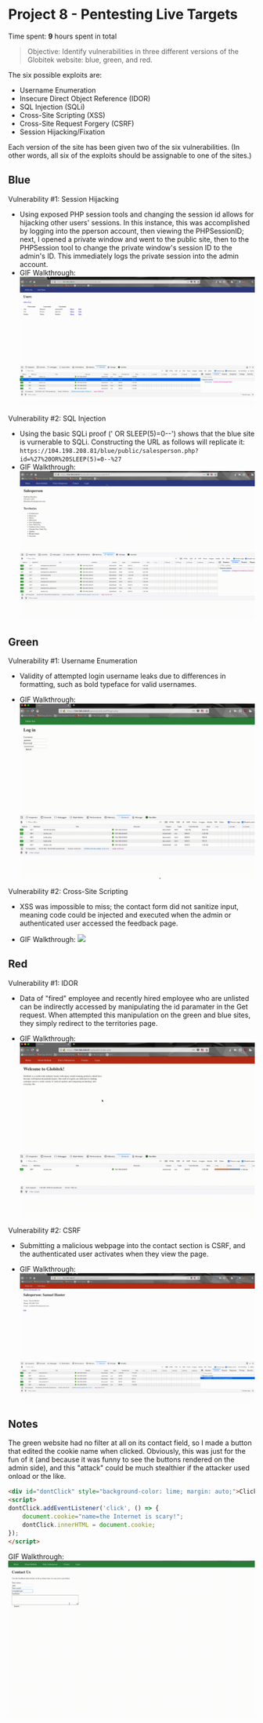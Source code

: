 # Project 8 - Pentesting Live Targets

Time spent: **9** hours spent in total

> Objective: Identify vulnerabilities in three different versions of the Globitek website: blue, green, and red.

The six possible exploits are:
* Username Enumeration
* Insecure Direct Object Reference (IDOR)
* SQL Injection (SQLi)
* Cross-Site Scripting (XSS)
* Cross-Site Request Forgery (CSRF)
* Session Hijacking/Fixation

Each version of the site has been given two of the six vulnerabilities. (In other words, all six of the exploits should be assignable to one of the sites.)

## Blue

Vulnerability #1: Session Hijacking
  - Using exposed PHP session tools and changing the session id allows for hijacking other users' sessions. In this instance, this was accomplished by logging into the pperson account, then viewing the PHPSessionID; next, I opened a private window and went to the public site, then to the PHPSession tool to change the private window's session ID to the admin's ID. This immediately logs the private session into the admin account. 
  - GIF Walkthrough: 
    ![](session.gif)


Vulnerability #2: SQL Injection
  - Using the basic SQLi proof (' OR SLEEP(5)=0--') shows that the blue site is vurnerable to SQLi. Constructing the URL as follows will replicate it: ```https://104.198.208.81/blue/public/salesperson.php?id=%27%20OR%20SLEEP(5)=0--%27```
  - GIF Walkthrough: 
    ![](SQLi.gif)

## Green

Vulnerability #1: Username Enumeration
  - Validity of attempted login username leaks due to differences in formatting, such as bold typeface for valid usernames.

  - GIF Walkthrough: 
    ![](uenum.gif)

Vulnerability #2: Cross-Site Scripting
  - XSS was impossible to miss; the contact form did not sanitize input, meaning code could be injected and executed when the admin or authenticated user accessed the feedback page.

  - GIF Walkthrough: 
    ![](XSS.gif)


## Red

Vulnerability #1: IDOR 
  - Data of "fired" employee and recently hired employee who are unlisted can be indirectly accessed by manipulating the id paramater in the Get request. When attempted this manipulation on the green and blue sites, they simply redirect to the territories page. 
  
  - GIF Walkthrough: 
    ![](IDOR.gif)

Vulnerability #2: CSRF
  - Submitting a malicious webpage into the contact section is CSRF, and the authenticated user activates when they view the page.

  - GIF Walkthrough: 
    ![](csrf.gif)

## Notes

The green website had no filter at all on its contact field, so I made a button that edited the cookie name when clicked. Obviously, this was just for the fun of it (and because it was funny to see the buttons rendered on the admin side), and this "attack" could be much stealthier if the attacker used onload or the like.

```html
<div id="dontClick" style="background-color: lime; margin: auto;">Click Me!</div>
<script>
dontClick.addEventListener('click', () => {
	document.cookie="name=the Internet is scary!";
	dontClick.innerHTML = document.cookie;
});
</script>
```
GIF Walkthrough: 
    ![](XSS_2.gif)


